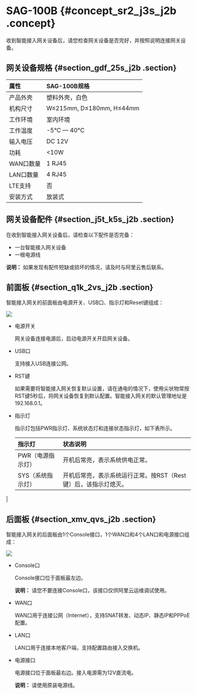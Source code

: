 # SAG-100B {#concept_sr2_j3s_j2b .concept}

收到智能接入网关设备后，请您检查网关设备是否完好，并按照说明连接网关设备。

## 网关设备规格 {#section_gdf_25s_j2b .section}

|属性|SAG-100B规格|
|:-|:---------|
|产品外壳|塑料外壳，白色|
|机构尺寸|W≤215mm, D≤180mm, H≤44mm|
|工作环境|室内环境|
|工作温度|-5°C — 40°C|
|输入电压|DC 12V|
|功耗|<10W|
|WAN口数量|1 RJ45|
|LAN口数量|4 RJ45|
|LTE支持|否|
|安装方式|放装式|

## 网关设备配件 {#section_j5t_k5s_j2b .section}

在收到智能接入网关设备后，请检查以下配件是否完备：

-   一台智能接入网关设备
-   一根电源线

**说明：** 如果发现有配件短缺或损坏的情况，请及时与阿里云售后联系。

## 前面板 {#section_q1k_2vs_j2b .section}

智能接入网关的前面板由电源开关、USB口、指示灯和Reset键组成：

![](http://static-aliyun-doc.oss-cn-hangzhou.aliyuncs.com/assets/img/15408/15409583786810_zh-CN.jpg)

-   电源开关

    网关设备连接电源后，启动电源开关开启网关设备。

-   USB口

    支持接入USB连接公网。

-   RST键

    如果需要将智能接入网关恢复默认设置，请在通电的情况下，使用尖状物常按RST键5秒后，将网关设备恢复到默认配置。智能接入网关的默认管理地址是192.168.0.1。

-   指示灯

    指示灯包括PWR指示灯、系统状态灯和连接状态指示灯，如下表所示。

    |指示灯|状态说明|
    |:--|:---|
    |PWR（电源指示灯）|开机后常亮，表示系统供电正常。|
    |SYS（系统指示灯）|开机后常亮，表示系统运行正常。按RST（Rest键）后，该指示灯熄灭。

|


## 后面板 {#section_xmv_qvs_j2b .section}

智能接入网关的后面板由1个Console接口，1个WAN口和4个LAN口和电源接口组成：

![](http://static-aliyun-doc.oss-cn-hangzhou.aliyuncs.com/assets/img/15408/15409583786811_zh-CN.png)

-   Console口

    Console接口位于面板最左边。

    **说明：** 请您不要连接Console口，该接口仅供阿里云运维调试使用。

-   WAN口

    WAN口用于连接公网（Internet），支持SNAT转发、动态IP、静态IP和PPPoE配置。

-   LAN口

    LAN口用于连接本地客户端，支持配置路由接入交换机。

-   电源接口

    电源接口位于面板最右边。接入电源需为12V直流电。

    **说明：** 请使用原装电源线。



